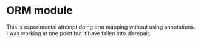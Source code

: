 ORM module
=================================

This is experimental attempt doing orm mapping without using annotations.  I was working at one point but
it have fallen into disrepair.